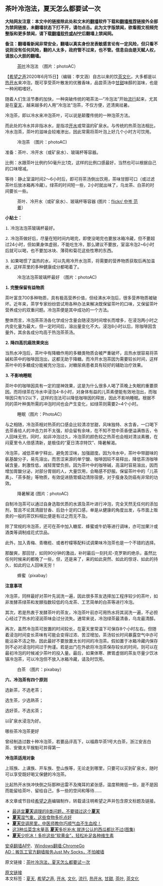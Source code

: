  <h2>茶叶冷泡法，夏天怎么都要试一次</h2> <p class="notice"><b>大陆网友注意：本文中的链接除此处和文末的<a href="https://github.com/bannedbook/fanqiang" >翻墙</a>软件下载和<a href="https://github.com/killgcd/justmysocks/blob/master/README.md">翻墙推荐</a>链接外全部为禁网链接，未翻墙状态下打不开，请勿点击。此为文字版禁闻，欲看图文视频完整版和更多禁闻，请下载<a href="https://github.com/bannedbook/fanqiang">翻墙软件或APP</a>后翻墙上禁闻网。</p><p>备注：翻墙看新闻非常安全，翻墙以真实身份发表敏感言论有一定风险，但只看不说则没有任何风险，翻的人太多，政府管不过来，也不管。信息自由是天赋人权，请放心大胆的翻墙。</b></p>  <div class="entry"> <figure><figcaption> <a href="https://www.bannedbook.org/bnews/tag/%E8%8C%B6%E5%8F%B6/" class="st_tag internal_tag" rel="tag" title="标签 茶叶 下的日志">茶叶</a>冷泡法   （图片：photoAC）</figcaption></figure> <p>【<span class='wp_keywordlink_affiliate'><a href="https://www.soundofhope.org" title="希望之声" target="_blank">希望之声</a></span>2020年6月15日】（编辑：李文涵）自古以来的饮<a href="https://www.bannedbook.org/bnews/tag/%E8%8C%B6%E6%96%87%E5%8C%96/" class="st_tag internal_tag" rel="tag" title="标签 茶文化 下的日志">茶文化</a>，大多都是以<a href="https://www.bannedbook.org/bnews/tag/%E7%83%AD%E5%BC%80%E6%B0%B4/" class="st_tag internal_tag" rel="tag" title="标签 热开水 下的日志">热开水</a>来冲泡，既可享受茶叶散发的优雅香味，品尝茶汤中<a href="https://www.bannedbook.org/bnews/tag/%E7%94%98%E7%94%9C/" class="st_tag internal_tag" rel="tag" title="标签 甘甜 下的日志">甘甜</a>味醇的滋味，也是一种闲暇嗜好。</p> <p>随着人们生活节奏的加快，一种突破传统的喝茶法—“冷泡法”开始<a href="https://www.bannedbook.org/bnews/tag/%E6%B5%81%E8%A1%8C/" class="st_tag internal_tag" rel="tag" title="标签 流行 下的日志">流行</a>起来，尤其是在<a href="https://www.bannedbook.org/bnews/tag/%e5%a4%8f%e5%a4%a9/" class="st_tag internal_tag" rel="tag" title="标签 夏天 下的日志">夏天</a>，越来越多的人用“冷泡法”泡茶，不仅方便，还清爽祛暑。</p>冷泡茶，即以冷水来冲泡茶叶，可以说是颠覆传统的一种泡茶方法。</p> <p>而此处的冷水并非指冰水，是指凉<a href="https://www.bannedbook.org/bnews/tag/%e5%bc%80%e6%b0%b4/" class="st_tag internal_tag" rel="tag" title="标签 开水 下的日志">开水</a>或常温的矿泉水。与传统的热茶泡法相比，冷水泡茶，茶叶的滋味会较难渗出，因此常需将茶叶泡上好几个小时方可饮用。</p> <figure><figcaption>冷泡茶   （图片：photoAC)</figcaption></figure> </p>准备：茶叶、冷开水（或矿泉水）、玻璃杯等容器。</p> <p>比例：水跟茶叶比例约50毫升比1克，这样的比例口感最好，当然也可以根据自己的口味增减。</p> <p>等待：静止室温时间2～6小时后，即可将茶汤倒出饮用，茶味甘醇可口（或过滤茶叶后放冰箱再冷藏）。绿茶的时间短一些，2小时就出味了，乌龙茶、白茶的时间要长一些。</p> <p><figure><figcaption>茶叶、冷开水（或矿泉水）、玻璃杯等容器 (图片：<a target="_blank" href="https://www.flickr.com/photos/h760127/21739096204">flickr/ 中岑 范姜</a>）</figcaption></figure> <p><strong>小贴士：</strong></p> <p>⒈ 冷泡法泡茶玻璃杯最好。</p> <p>⒉ 冷泡茶做好后，尽量在短时间内喝完，即使没喝完也要放冰箱冷藏，但不要超过24小时，但如果身体虚弱，不能吃生冷，那么建议不要放，室温冷泡2~6小时后就可以喝，也不要加冰块、薄荷和菊花这些性寒的东西。</p>  <p>⒊ 如果喝惯了温热的水，可以先用冷开水泡茶，将需要的营养物质获取后再加温水，这样茶里的多种健康成分都喝着了。</p> <figure><figcaption>冷泡法泡茶玻璃杯最好 （图片：photoAC)</figcaption></figure> </p><strong>⒈ 完整保留有益物质</strong></p> <p>茶叶富含700多种物质，具有极高营养价值，但经沸水冲泡后，很多营养物质被破坏。近年来，茶学专家纷纷尝试用各种办法来解决既保留茶叶的口味，又保留茶叶营养成分的双重问题。冷泡茶便是其中成功的一个方法。</p> <p>整体而言，冷泡茶茶汤各化学成分含量会随浸泡时间增长而增多，在浸泡两小时之内变化量为最大，但一定时间后，溶出量变化不大。浸泡8小时以后，除咖啡因含量外，其余各成分均高于热泡茶茶汤。</p> <p><strong>⒉ 降四高抗癌效果突出</strong></p> <p>当热水冲泡后，茶叶中有降糖作用的多糖类物质会被严重破坏，且热水很容易将茶碱和茶中的咖啡因泡出，这都无助于降糖。而冷开水泡茶因为需要较长时间，这样茶叶中的多糖成分能被充分泡出，对糖尿病患者具有较好的辅助治疗效果。</p> <p><strong>⒊ 不影响睡眠</strong></p> <p>茶叶中的咖啡因具有一定的提神效果，这是为什么很多人喝了茶晚上失眠的重要原因。而将绿茶在冷水中浸泡4-8小时，对身体有益的儿茶素便能有效地泡出，而咖啡因只有1/2以下，这样的泡法可以降低咖啡因的释放，因此不影响睡眠。根据不同的茶叶种类所需的冲泡时间也会产生变化，如绿茶则需要2~4个小时。</p> <p><figure><figcaption>睡眠（图片：PhotoAC）</figcaption></figure> </p>与之相随，冷泡茶相对热茶的口感会比较清凉甘甜，风味独特、水含香，一口喝下去茶香给人的冲击力并不太强，却会留有余味，在不知不觉中茶香便溢满唇舌，令人回味无穷。同时，如非冲泡过久，冷泡茶的颜色较之热茶也会相对清淡素雅，在闷夏里令人倍感清新，是极佳的“夏日清凉特饮”、降暑解渴。</p>  <p>冷泡茶，减低茶单宁释出，避免苦涩味，加强甜度。因为冷水中，茶叶中带甜味的氨基酸分子，易先溶出，而苦涩来源的单宁酸、咖啡因较不易释出，降低茶汤咖啡碱含量，刺激性低，减轻胃壁负担。因为茶叶中的咖啡碱，高温时容易溶出，因而增加胃酸分泌，对部分胃弱的人，大量饮用，会略感不舒服。保留茶叶中的「儿茶素」、「茶多酚」等物质，有效促进肠胃蠕动清除宿便，对于瘦身及防癌有非常的功效。</p> <p><figure><figcaption>降暑解渴 (图片：photoAC)</figcaption></figure> </p>自制冷泡茶可以通过自身选取优质的水源及茶叶进行冲泡，完全天然无任何的添加剂，暂且不论其清甜甘香、后劲十足的口感，单是从健康的角度出发，与市面上贩卖的一般的茶饮料相比便是有过之而无不及。</p> <p>除了常规的冷泡茶，还可在茶中加入糖浆、蜂蜜或牛奶等进行调味，亦可加果汁或酒类等调制成花式饮品。</p> <p>此外，加入青梅、青橄榄、或者柠檬等配料试调果味冷泡茶也是一个不错的选择。</p> <p>那酸爽，那回甘，如同90分钟的激战，补时最后一刻托尼-克罗斯的绝杀，虽然比任何时候来的都晚了一些，但，还是来了，来的如此突然、如此的惊讶、如此的持久、如此的让人回味无穷！</p> <p><figure><figcaption>蜂蜜（pixabay）</figcaption></figure> <p><strong>注意事项</strong></p> <p>冷泡茶，同样最好对茶叶先润洗一遍，因此很多茶友选择加工程序较少的茶叶，如非发酵茶绿茶和发酵指数较低的乌龙茶、工艺简单的白茶等进行冷泡。</p> <p>其次，若是热衷于发酵茶叶的茶友，冷泡茶叶前亦可用热水将其润洗一遍，不必担心经过了热水的浸润茶味会过分流失。通常来说，冷泡绿茶最清香，乌龙最清醇。</p> <p>再次，虽然冷泡茶可放置的时间较长，在夏天里常温下可保存8个小时左右。但随着浸泡时间变长茶味有可能会变得过浓、苦涩增加，茶汤较长时间暴露空气中亦可能沾染不洁之物，因此最好不要放置太长时间的冷泡茶。假如置于冰箱冷藏内保存则不必对浸泡时间过于拘谨。若是出门在外欲将冷泡茶保存较长的时间，则可以在最初冷泡的时候减少茶叶的投入量。最后，如果体寒、脾胃虚弱的茶友尽量少饮冰镇冷泡茶，可以冷泡但不放入冰箱冷藏，请及时饮用。</p>  <figure><figcaption>白茶 （图片：pixabay）</figcaption></figure> <p><strong>六、冷泡茶有四个原则</strong></p> <p>选新茶，不选老茶；</p> <p>选生茶，少选熟茶；</p> <p>选好茶，不选劣茶；</p> <p>以矿泉水浸泡为好。</p> <p>哪些茶冷泡茶更好</p> <p>曾经制造过数十种冷泡茶，若要品评高下，以福鼎华茶1号大白茶，浙江安吉白茶、安徽太平猴魁可并得第一</p> <p><strong>冷泡茶适用对象</strong></p> <p>上班族、上课族、开车族、登山族等，无论走到哪里，只要可以买到矿泉水，随时可以享受既好喝又保健的冷泡茶。</p>  <p>比起热开水快冲快倒之际那种迅雷不及掩耳的紧张感，温度稍微低一些，是不是因而能留给茶叶、留给自己，多一些的空间和等待&#8230;&#8230;</p> <p>本文章或节目经<a href="https://www.bannedbook.org/bnews/tag/%e5%b8%8c%e6%9c%9b%e4%b9%8b%e5%a3%b0/" class="st_tag internal_tag" rel="tag" title="标签 希望之声 下的日志">希望之声</a>编辑制作，转载请注明希望之声并包含原文标题及链接。</p> <ul class='op-related-articles' title='相关阅读'> <li><a href='https://www.bannedbook.org/bnews/health/20200615/1345043.html' target='_blank'>最适宜<b>夏天</b>调理的8类问题，不要错过这个<b>夏天</b></a></li> <li><a href='https://www.bannedbook.org/bnews/comments/20200614/1344651.html' target='_blank'><b>夏天</b>湿气重，这些食物多吃点好</a></li> <li><a href='https://www.bannedbook.org/bnews/comments/20200614/1344649.html' target='_blank'><b>夏天</b>空调房里，中医师教你巧顺气血不生血栓！</a></li> <li><a href='https://www.bannedbook.org/bnews/health/20200614/1344531.html' target='_blank'>这3种瓜菜含水量高 <b>夏天</b>多吃补水 就连公认的西瓜都比不过(图集)</a></li> <li><a href='https://www.bannedbook.org/bnews/comments/20200612/1343698.html' target='_blank'><b>夏天</b>少吃冰！多吃这些“软黄金”，轻松补足各种维生素</a></li> </ul> <div class="texttj"> <a href="https://github.com/bannedbook/fanqiang/wiki/%E7%A6%81%E9%97%BB%E7%BD%91%E5%AE%89%E5%8D%93%E7%BF%BB%E5%A2%99%E6%96%B0%E9%97%BBAPP" target="_blank">安卓翻墙APP</a>、<a href="https://github.com/bannedbook/fanqiang/wiki/Chrome%E4%B8%80%E9%94%AE%E7%BF%BB%E5%A2%99%E5%8C%85" target="_blank">Windows翻墙:ChromeGo</a><br/> <a href="https://github.com/killgcd/justmysocks/blob/master/README.md" target="_blank">AD：搬瓦工官方翻墙服务Just My Socks，不怕被墙</a> </div><p>原文链接：<a class="src_link"  href="https://m.soundofhope.org/post/390007" target="_blank">茶叶冷泡法，夏天怎么都要试一次</a></p><a name='sharetosocial'></a>         <div><a href='https://www.bannedbook.org/bnews/comments/20200616/1345587.html'>原文链接</a></div>  </div><!--END ENTRY--> <div class="postfooter"> <div>本文标签：<a href="https://www.bannedbook.org/bnews/tag/%e5%a4%8f%e5%a4%a9/" rel="tag">夏天</a>, <a href="https://www.bannedbook.org/bnews/tag/%e5%b8%8c%e6%9c%9b%e4%b9%8b%e5%a3%b0/" rel="tag">希望之声</a>, <a href="https://www.bannedbook.org/bnews/tag/%e5%bc%80%e6%b0%b4/" rel="tag">开水</a>, <a href="https://www.bannedbook.org/bnews/tag/%e6%96%87%e5%8c%96/" rel="tag">文化</a>, <a href="https://www.bannedbook.org/bnews/tag/%E6%B5%81%E8%A1%8C/" rel="tag">流行</a>, <a href="https://www.bannedbook.org/bnews/tag/%E7%83%AD%E5%BC%80%E6%B0%B4/" rel="tag">热开水</a>, <a href="https://www.bannedbook.org/bnews/tag/%E7%94%98%E7%94%9C/" rel="tag">甘甜</a>, <a href="https://www.bannedbook.org/bnews/tag/%E8%8C%B6%E5%8F%B6/" rel="tag">茶叶</a>, <a href="https://www.bannedbook.org/bnews/tag/%E8%8C%B6%E6%96%87%E5%8C%96/" rel="tag">茶文化</a></div>  </div><!--END POSTFOOTER--> 